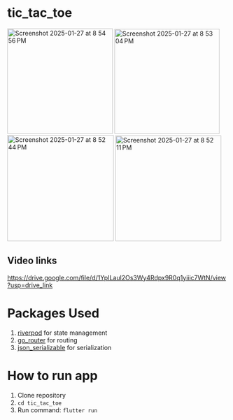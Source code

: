 # tic_tac_toe

<img width="241" alt="Screenshot 2025-01-27 at 8 54 56 PM" src="https://github.com/user-attachments/assets/f701b0f2-f8e4-442e-9406-367ba7bc2af3" />
<img width="240" alt="Screenshot 2025-01-27 at 8 53 04 PM" src="https://github.com/user-attachments/assets/884caab7-7ef3-4623-8735-4cd246dc710e" />
<img width="243" alt="Screenshot 2025-01-27 at 8 52 44 PM" src="https://github.com/user-attachments/assets/840edd81-060c-4fb4-9d5f-15ad24f16dd2" />
<img width="242" alt="Screenshot 2025-01-27 at 8 52 11 PM" src="https://github.com/user-attachments/assets/bd50a8bc-ce94-4d17-97f4-cc13f3398674" />

## Video links
https://drive.google.com/file/d/1YpILaul2Os3Wy4Rdpx9R0q1yiiic7WtN/view?usp=drive_link

# Packages Used
 1. [riverpod](https://pub.dev/packages/riverpod) for state management
 2. [go_router](https://pub.dev/packages/go_router) for routing
 3. [json_serializable](https://pub.dev/packages/json_serializable) for serialization

# How to run app
1. Clone repository
2. ```cd tic_tac_toe```
3. Run command: ```flutter run```

